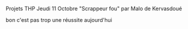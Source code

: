 Projets THP Jeudi 11 Octobre "Scrappeur fou" par Malo de Kervasdoué

bon c'est pas trop une réussite aujourd'hui
